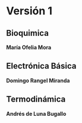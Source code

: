 # Versión 1

## Bioquimica
**María Ofelia Mora**
## Electrónica Básica
**Domingo Rangel Miranda**
## Termodinámica
**Andrés de Luna Bugallo**
